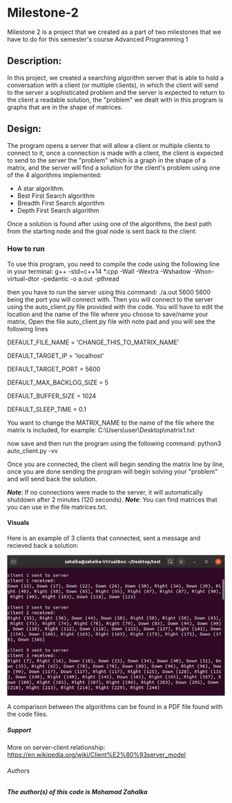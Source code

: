 # Milestone-2
Milestone 2 is a project that we created as a part of two milestones that we have to do for this semester's course Advanced Programming 1

## Description:

In this project, we created a searching algorithm server that is able to hold a conversation with a client (or multiple clients), in which the client will send to the server a sophisticated problem and the server is expected to return to the client a readable solution, the "problem" we dealt with in this program is graphs that are in the shape of matrices.

Design: 
-
The program opens a server that will allow a client or multiple clients to connect to it, once a connection is made with a client, the client is expected to send to the server the "problem" which is a graph in the shape of a matrix, and the server will find a solution for the client's problem using one of the 4 algorithms implemented:
- A star algorithm.
- Best First Search algorithm
- Breadth First Search algorithm
- Depth First Search algorithm

Once a solution is found after using one of the algorithms, the best path from the starting node and the goal node is sent back to the client.

### How to run

To use this program, you need to compile the code using the following line in your terminal: g++ -std=c++14 *.cpp -Wall -Wextra -Wshadow -Wnon-virtual-dtor -pedantic -o a.out -pthread

then you have to run the server using this command: ./a.out 5600
5600 being the port you will connect with.
Then you will connect to the server using the auto_client.py file provided with the code.
You will have to edit the location and the name of the file where you choose to save/name your matrix, 
Open the file auto_client.py file with note pad and you will see the following lines 

DEFAULT_FILE_NAME = 'CHANGE_THIS_TO_MATRIX_NAME'

DEFAULT_TARGET_IP = 'localhost'

DEFAULT_TARGET_PORT = 5600

DEFAULT_MAX_BACKLOG_SIZE = 5

DEFAULT_BUFFER_SIZE = 1024

DEFAULT_SLEEP_TIME = 0.1

You want to change the MATRIX_NAME to the name of the file where the matrix is included, for example: C:\Users\user\Desktop\matrix1.txt

now save and then run the program using the following command: python3 auto_client.py -vv 

Once you are connected, the client will begin sending the matrix line by line, once you are done sending the program will begin solving your "problem" and will send back the solution.

**_Note_**: If no connections were made to the server, it will automatically shutdown after 2 minutes (120 seconds).
**_Note_**: You can find matrices that you can use in the file matrices.txt.

#### Visuals

Here is an example of 3 clients that connected, sent a message and recieved back a solution:

![Clients exmaple](https://github.com/mohamadzah/Milestone-2/blob/master/exampleRun.PNG)

A comparison between the algorithms can be found in a PDF file found with the code files.

##### Support

More on server-client relationship: https://en.wikipedia.org/wiki/Client%E2%80%93server_model

###### Authors

***The author(s) of this code is Mohamad Zahalka***


